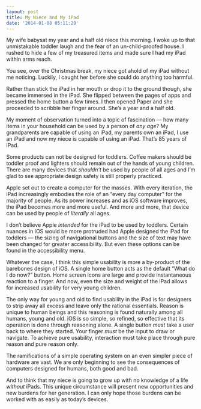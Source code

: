 ```yaml
---
layout: post
title: My Niece and My iPad
date: '2014-01-08 05:11:20'
---
```


<p>My wife babysat my year and a half old niece this morning. I woke up to that unmistakable toddler laugh and the fear of an un-child-proofed house. I rushed to hide a few of my treasured items and made sure I had my iPad within arms reach.</p>

<p>You see, over the Christmas break, my niece got ahold of my iPad without me noticing. Luckily, I caught her before she could do anything too harmful. </p>

<p>Rather than stick the iPad in her mouth or drop it to the ground though, she became immersed in the iPad. She flipped between the pages of apps and pressed the home button a few times. I then opened Paper and she proceeded to scribble her finger around. She’s a year and a half old.</p>

<p>My moment of observation turned into a topic of fascination — how many items in your household can be used by a person of <em>any age</em>? My grandparents are capable of using an iPad, my parents own an iPad, I use an iPad and now my niece is capable of using an iPad. That’s 85 years of iPad.</p>

<p>Some products can not be designed for toddlers. Coffee makers should be toddler proof and lighters should remain out of the hands of young children. There are many devices that <em>shouldn’t</em> be used by people of all ages and I’m glad to see appropriate design safety is still properly practiced.</p>

<p>Apple set out to create a computer for the masses. With every iteration, the iPad increasingly embodies the role of an “every day computer” for the majority of people. As its power increases and as iOS software improves, the iPad becomes more and more useful. And more and more, that device can be used by people of <em>literally</em> all ages.</p>

<p>I don’t believe Apple <em>intended</em> for the iPad to be used by toddlers. Certain nuances in iOS would be more protruded had Apple designed the iPad for toddlers — the sizing of navigational buttons and the size of text may have been changed for greater accessibility. But even these options can be found in the accessibility menu.</p>

<p>Whatever the case, I think this simple usability is more a by-product of the barebones design of iOS. A single home button acts as the default “What do I do now?” button. Home screen icons are large and provide instantaneous reaction to a finger. And now, even the size and weight of the iPad allows for increased usability for very young children.</p>

<p>The only way for young and old to find usability in the iPad is for designers to strip away all excess and leave only the rational essentials. Reason is unique to human beings and this reasoning is found naturally among all humans, young and old. iOS is so simple, so refined, so effective that its operation is done through reasoning alone. A single button <em>must</em> take a user back to where they started. Your finger <em>must</em> be the input to draw or navigate. To achieve pure usability, interaction must take place through pure reason and pure reason only.</p>

<p>The ramifications of a simple operating system on an even simpler piece of hardware are vast. We are only beginning to see the consequences of computers designed for humans, both good and bad. </p>

<p>And to think that my niece is going to grow up with no knowledge of a life <em>without</em> iPads. This unique circumstance will present new opportunities and new burdens for her generation. I can only hope those burdens can be worked with as easily as today’s devices. </p>